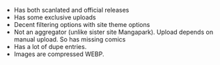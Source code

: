 - Has both scanlated and official releases
- Has some exclusive uploads
- Decent filtering options with site theme options
- Not an aggregator (unlike sister site Mangapark). Upload depends on manual upload. So has missing comics
- Has a lot of dupe entries.
- Images are compressed WEBP.
